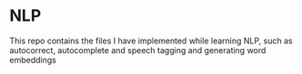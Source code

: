 # NLP

This repo contains the files I have implemented while learning NLP, such as autocorrect, autocomplete and speech tagging and generating word embeddings
